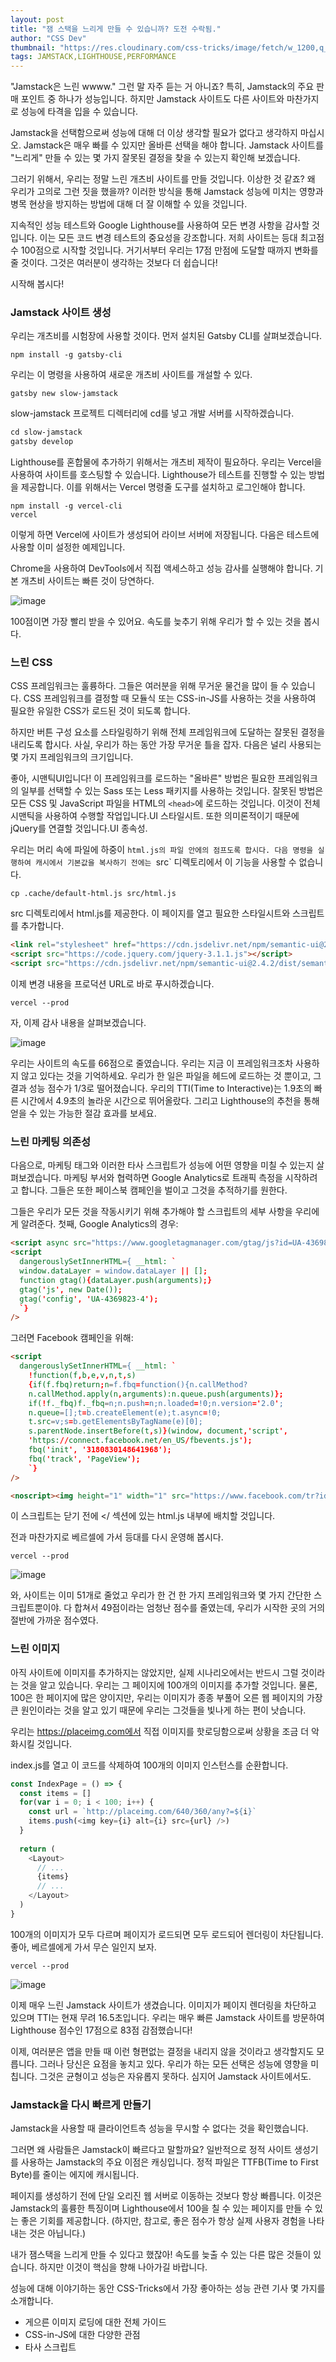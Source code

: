 ```yaml
---
layout: post
title: "잼 스택을 느리게 만들 수 있습니까? 도전 수락됨."
author: "CSS Dev"
thumbnail: "https://res.cloudinary.com/css-tricks/image/fetch/w_1200,q_auto,f_auto/https://css-tricks.com/wp-content/uploads/2020/07/jamstack-snail.png"
tags: JAMSTACK,LIGHTHOUSE,PERFORMANCE
---
```



"Jamstack은 느린 wwww." 그런 말 자주 듣는 거 아니죠? 특히, Jamstack의 주요 판매 포인트 중 하나가 성능입니다. 하지만 Jamstack 사이트도 다른 사이트와 마찬가지로 성능에 타격을 입을 수 있습니다.

Jamstack을 선택함으로써 성능에 대해 더 이상 생각할 필요가 없다고 생각하지 마십시오. Jamstack은 매우 빠를 수 있지만 올바른 선택을 해야 합니다. Jamstack 사이트를 "느리게" 만들 수 있는 몇 가지 잘못된 결정을 찾을 수 있는지 확인해 보겠습니다.

그러기 위해서, 우리는 정말 느린 개츠비 사이트를 만들 것입니다. 이상한 것 같죠? 왜 우리가 고의로 그런 짓을 했을까? 이러한 방식을 통해 Jamstack 성능에 미치는 영향과 병목 현상을 방지하는 방법에 대해 더 잘 이해할 수 있을 것입니다.

지속적인 성능 테스트와 Google Lighthouse를 사용하여 모든 변경 사항을 감사할 것입니다. 이는 모든 코드 변경 테스트의 중요성을 강조합니다. 저희 사이트는 등대 최고점수 100점으로 시작할 것입니다. 거기서부터 우리는 17점 만점에 도달할 때까지 변화를 줄 것이다. 그것은 여러분이 생각하는 것보다 더 쉽습니다!

시작해 봅시다!

### Jamstack 사이트 생성

우리는 개츠비를 시험장에 사용할 것이다. 먼저 설치된 Gatsby CLI를 살펴보겠습니다.

```terminal
npm install -g gatsby-cli
```

우리는 이 명령을 사용하여 새로운 개츠비 사이트를 개설할 수 있다.

```terminal
gatsby new slow-jamstack
```

slow-jamstack 프로젝트 디렉터리에 cd를 넣고 개발 서버를 시작하겠습니다.

```html
cd slow-jamstack
gatsby develop
```

Lighthouse를 혼합물에 추가하기 위해서는 개츠비 제작이 필요하다. 우리는 Vercel을 사용하여 사이트를 호스팅할 수 있습니다. Lighthouse가 테스트를 진행할 수 있는 방법을 제공합니다. 이를 위해서는 Vercel 명령줄 도구를 설치하고 로그인해야 합니다.

```terminal
npm install -g vercel-cli
vercel
```

이렇게 하면 Vercel에 사이트가 생성되어 라이브 서버에 저장됩니다. 다음은 테스트에 사용할 이미 설정한 예제입니다.

Chrome을 사용하여 DevTools에서 직접 액세스하고 성능 감사를 실행해야 합니다. 기본 개츠비 사이트는 빠른 것이 당연하다.

![image](https://i2.wp.com/css-tricks.com/wp-content/uploads/2020/07/image.jpeg?resize=1196%2C1053&ssl=1)

100점이면 가장 빨리 받을 수 있어요. 속도를 늦추기 위해 우리가 할 수 있는 것을 봅시다.

### 느린 CSS

CSS 프레임워크는 훌륭하다. 그들은 여러분을 위해 무거운 물건을 많이 들 수 있습니다. CSS 프레임워크를 결정할 때 모듈식 또는 CSS-in-JS를 사용하는 것을 사용하여 필요한 유일한 CSS가 로드된 것이 되도록 합니다.

하지만 버튼 구성 요소를 스타일링하기 위해 전체 프레임워크에 도달하는 잘못된 결정을 내리도록 합시다. 사실, 우리가 하는 동안 가장 무거운 틀을 잡자. 다음은 널리 사용되는 몇 가지 프레임워크의 크기입니다.

좋아, 시맨틱UI입니다! 이 프레임워크를 로드하는 "올바른" 방법은 필요한 프레임워크의 일부를 선택할 수 있는 Sass 또는 Less 패키지를 사용하는 것입니다. 잘못된 방법은 모든 CSS 및 JavaScript 파일을 HTML의 `<head>`에 로드하는 것입니다. 이것이 전체 시맨틱을 사용하여 수행할 작업입니다.UI 스타일시트. 또한 의미론적이기 때문에 jQuery를 연결할 것입니다.UI 종속성.

우리는 머리 속에 파일에 하중이 `html.js의 파일 안에의 점프도록 합시다. 다음 명령을 실행하여 캐시에서 기본값을 복사하기 전에는 `src` 디렉토리에서 이 기능을 사용할 수 없습니다.

```terminal
cp .cache/default-html.js src/html.js
```

src 디렉토리에서 html.js를 제공한다. 이 페이지를 열고 필요한 스타일시트와 스크립트를 추가합니다.

```html
<link rel="stylesheet" href="https://cdn.jsdelivr.net/npm/semantic-ui@2.4.2/dist/semantic.css"></link>
<script src="https://code.jquery.com/jquery-3.1.1.js"></script>
<script src="https://cdn.jsdelivr.net/npm/semantic-ui@2.4.2/dist/semantic.js"></script>  
```

이제 변경 내용을 프로덕션 URL로 바로 푸시하겠습니다.

```terminal
vercel --prod
```

자, 이제 감사 내용을 살펴보겠습니다.

![image](https://i2.wp.com/css-tricks.com/wp-content/uploads/2020/07/image-1.jpeg?resize=1199%2C1046&ssl=1)

우리는 사이트의 속도를 66점으로 줄였습니다. 우리는 지금 이 프레임워크조차 사용하지 않고 있다는 것을 기억하세요. 우리가 한 일은 파일을 헤드에 로드하는 것 뿐이고, 그 결과 성능 점수가 1/3로 떨어졌습니다. 우리의 TTI(Time to Interactive)는 1.9초의 빠른 시간에서 4.9초의 놀라운 시간으로 뛰어올랐다. 그리고 Lighthouse의 추천을 통해 얻을 수 있는 가능한 절감 효과를 보세요.

### 느린 마케팅 의존성

다음으로, 마케팅 태그와 이러한 타사 스크립트가 성능에 어떤 영향을 미칠 수 있는지 살펴보겠습니다. 마케팅 부서와 협력하면 Google Analytics로 트래픽 측정을 시작하려고 합니다. 그들은 또한 페이스북 캠페인을 벌이고 그것을 추적하기를 원한다.

그들은 우리가 모든 것을 작동시키기 위해 추가해야 할 스크립트의 세부 사항을 우리에게 알려준다. 첫째, Google Analytics의 경우:

```html
<script async src="https://www.googletagmanager.com/gtag/js?id=UA-4369823-4"></script>
<script
  dangerouslySetInnerHTML={ __html: `
  window.dataLayer = window.dataLayer || [];
  function gtag(){dataLayer.push(arguments);}
  gtag('js', new Date());
  gtag('config', 'UA-4369823-4');
  `}
/>
```

그러면 Facebook 캠페인을 위해:

```html
<script
  dangerouslySetInnerHTML={ __html: `
    !function(f,b,e,v,n,t,s)
    {if(f.fbq)return;n=f.fbq=function(){n.callMethod?
    n.callMethod.apply(n,arguments):n.queue.push(arguments)};
    if(!f._fbq)f._fbq=n;n.push=n;n.loaded=!0;n.version='2.0';
    n.queue=[];t=b.createElement(e);t.async=!0;
    t.src=v;s=b.getElementsByTagName(e)[0];
    s.parentNode.insertBefore(t,s)}(window, document,'script',
    'https://connect.facebook.net/en_US/fbevents.js');
    fbq('init', '3180830148641968');
    fbq('track', 'PageView');
    `}
/>

<noscript><img height="1" width="1" src="https://www.facebook.com/tr?id=3180830148641968&ev=PageView&noscript=1"/></noscript>
```

이 스크립트는 닫기 전에 </ 섹션에 있는 html.js 내부에 배치할 것입니다.

전과 마찬가지로 베르셀에 가서 등대를 다시 운영해 봅시다.

```terminal
vercel --prod
```

![image](https://i0.wp.com/css-tricks.com/wp-content/uploads/2020/07/image-2.jpeg?resize=1200%2C1047&ssl=1)

와, 사이트는 이미 51개로 줄었고 우리가 한 건 한 가지 프레임워크와 몇 가지 간단한 스크립트뿐이야. 다 합쳐서 49점이라는 엄청난 점수를 줄였는데, 우리가 시작한 곳의 거의 절반에 가까운 점수였다.

### 느린 이미지

아직 사이트에 이미지를 추가하지는 않았지만, 실제 시나리오에서는 반드시 그럴 것이라는 것을 알고 있습니다. 우리는 그 페이지에 100개의 이미지를 추가할 것입니다. 물론, 100은 한 페이지에 많은 양이지만, 우리는 이미지가 종종 부풀어 오른 웹 페이지의 가장 큰 원인이라는 것을 알고 있기 때문에 우리는 그것들을 빛나게 하는 편이 낫습니다.

우리는 https://placeimg.com에서 직접 이미지를 핫로딩함으로써 상황을 조금 더 악화시킬 것입니다.

index.js를 열고 이 코드를 삭제하여 100개의 이미지 인스턴스를 순환합니다.

```js
const IndexPage = () => {
  const items = []
  for(var i = 0; i < 100; i++) {
    const url = `http://placeimg.com/640/360/any?=${i}`
    items.push(<img key={i} alt={i} src={url} />)
  }
  
  return (
    <Layout>
      // ...
      {items}
      // ...
    </Layout>
  )
}
```

100개의 이미지가 모두 다르며 페이지가 로드되면 모두 로드되어 렌더링이 차단됩니다. 좋아, 베르셀에게 가서 무슨 일인지 보자.

```terminal
vercel --prod
```

![image](https://i2.wp.com/css-tricks.com/wp-content/uploads/2020/07/image-3.jpeg?resize=1024%2C893&ssl=1)

이제 매우 느린 Jamstack 사이트가 생겼습니다. 이미지가 페이지 렌더링을 차단하고 있으며 TTI는 현재 무려 16.5초입니다. 우리는 매우 빠른 Jamstack 사이트를 방문하여 Lighthouse 점수인 17점으로 83점 감점했습니다!

이제, 여러분은 앱을 만들 때 이런 형편없는 결정을 내리지 않을 것이라고 생각할지도 모릅니다. 그러나 당신은 요점을 놓치고 있다. 우리가 하는 모든 선택은 성능에 영향을 미칩니다. 그것은 균형이고 성능은 자유롭지 못하다. 심지어 Jamstack 사이트에서도.

### Jamstack을 다시 빠르게 만들기

Jamstack을 사용할 때 클라이언트측 성능을 무시할 수 없다는 것을 확인했습니다.

그러면 왜 사람들은 Jamstack이 빠르다고 말할까요? 일반적으로 정적 사이트 생성기를 사용하는 Jamstack의 주요 이점은 캐싱입니다. 정적 파일은 TTFB(Time to First Byte)를 줄이는 에지에 캐시됩니다.

페이지를 생성하기 전에 단일 오리진 웹 서버로 이동하는 것보다 항상 빠릅니다. 이것은 Jamstack의 훌륭한 특징이며 Lighthouse에서 100을 칠 수 있는 페이지를 만들 수 있는 좋은 기회를 제공합니다. (하지만, 참고로, 좋은 점수가 항상 실제 사용자 경험을 나타내는 것은 아닙니다.)

내가 잼스택을 느리게 만들 수 있다고 했잖아! 속도를 늦출 수 있는 다른 많은 것들이 있습니다. 하지만 이것이 핵심을 향해 나아가길 바랍니다.

성능에 대해 이야기하는 동안 CSS-Tricks에서 가장 좋아하는 성능 관련 기사 몇 가지를 소개합니다.

- 게으른 이미지 로딩에 대한 전체 가이드
- CSS-in-JS에 대한 다양한 관점
- 타사 스크립트